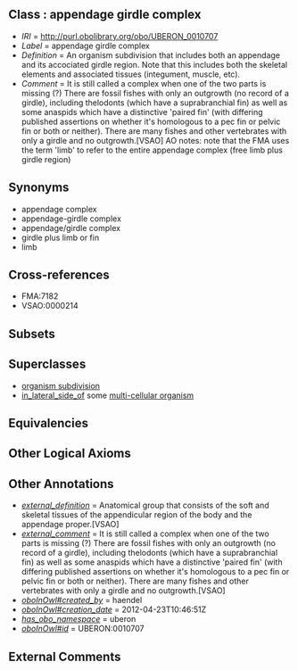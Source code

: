 
## Class : appendage girdle complex

 * *IRI* = http://purl.obolibrary.org/obo/UBERON_0010707
 * *Label* = appendage girdle complex
 * *Definition* = An organism subdivision that includes both an appendage and its accociated girdle region. Note that this includes both the skeletal elements and associated tissues (integument, muscle, etc).
 * *Comment* = It is still called a complex when one of the two parts is missing (?) There are fossil fishes with only an outgrowth (no record of a girdle), including thelodonts (which have a suprabranchial fin) as well as some anaspids which have a distinctive 'paired fin' (with differing published assertions on whether it's homologous to a pec fin or pelvic fin or both or neither).  There are many fishes and other vertebrates with only a girdle and no outgrowth.[VSAO] AO notes: note that the FMA uses the term 'limb' to refer to the entire appendage complex (free limb plus girdle region)

## Synonyms

 * appendage complex
 * appendage-girdle complex
 * appendage/girdle complex
 * girdle plus limb or fin
 * limb

## Cross-references

 * FMA:7182
 * VSAO:0000214

## Subsets


## Superclasses

 * [organism subdivision](../../UBERON/75/UBERON_0000475.md)
 * [in_lateral_side_of](../../BSPO/26/BSPO_0000126.md) some [multi-cellular organism](../../UBERON/68/UBERON_0000468.md)

## Equivalencies


## Other Logical Axioms


## Other Annotations

 * *[external_definition](../../UBPROP/01/UBPROP_0000001.md)* = Anatomical group that consists of the soft and skeletal tissues of the appendicular region of the body and the appendage proper.[VSAO]
 * *[external_comment](../../UBPROP/05/UBPROP_0000005.md)* = It is still called a complex when one of the two parts is missing (?) There are fossil fishes with only an outgrowth (no record of a girdle), including thelodonts (which have a suprabranchial fin) as well as some anaspids which have a distinctive 'paired fin' (with differing published assertions on whether it's homologous to a pec fin or pelvic fin or both or neither).  There are many fishes and other vertebrates with only a girdle and no outgrowth.[VSAO]
 * *[oboInOwl#created_by](../../oboInOwl#created/by/oboInOwl#created_by.md)* = haendel
 * *[oboInOwl#creation_date](../../oboInOwl#creation/te/oboInOwl#creation_date.md)* = 2012-04-23T10:46:51Z
 * *[has_obo_namespace](../../ce/oboInOwl#hasOBONamespace.md)* = uberon
 * *[oboInOwl#id](../../id/oboInOwl#id.md)* = UBERON:0010707

## External Comments

